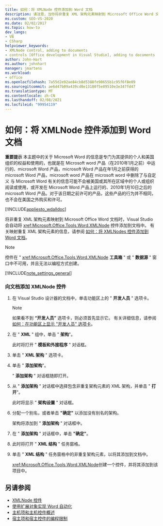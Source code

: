 ```yaml
---
title: 如何：将 XMLNode 控件添加到 Word 文档
description: 请注意，当你将非重复 XML 架构元素映射到 Microsoft Office Word 文档时，Visual Studio 会自动向你的文档添加 XMLNode 控件。
ms.custom: SEO-VS-2020
ms.date: 02/02/2017
ms.topic: how-to
dev_langs:
- VB
- CSharp
helpviewer_keywords:
- XMLNode control, adding to documents
- controls [Office development in Visual Studio], adding to documents
author: John-Hart
ms.author: johnhart
manager: jmartens
ms.workload:
- office
ms.openlocfilehash: 7a55d2e92ae84cb8d5388fe90655b1c95f6f8e09
ms.sourcegitcommit: ae6d47b09a439cd0e13180f5e89510e3e347fd47
ms.translationtype: MT
ms.contentlocale: zh-CN
ms.lasthandoff: 02/08/2021
ms.locfileid: "99954119"
---
```

# <a name="how-to-add-xmlnode-controls-to-word-documents"></a>如何：将 XMLNode 控件添加到 Word 文档
  **重要提示** 本主题中的关于 Microsoft Word 的信息是专门为其提供的个人和美国组织的权益和使用的，也就是在 Microsoft word 产品（在2010年1月之前）中运行的、microsoft Word 产品，microsoft Word 产品在年1月之前获得的 microsoft Word 产品，microsoft word 产品在 microsoft word 中删除了与自定义 与 Microsoft Word 有关的信息可能不会被美国或其所在区域中的个人或组织阅读或使用，或开发在 Microsoft Word 产品上运行的、2010年1月10日之后的 microsoft Word 产品。对于该日期之前许可的产品，这些产品的行为并不相同，也不会在美国之外购买和许可。

 [!INCLUDE[appliesto_wdalldoc](../vsto/includes/appliesto-wdalldoc-md.md)]

 将非重复 XML 架构元素映射到 Microsoft Office Word 文档时，Visual Studio 会自动将 <xref:Microsoft.Office.Tools.Word.XMLNode> 控件添加到文档中。 有关映射重复 XML 架构元素的信息，请参阅 [如何：将 XMLNodes 控件添加到 Word 文档](../vsto/how-to-add-xmlnodes-controls-to-word-documents.md)。

> [!NOTE]
> 控件在 " <xref:Microsoft.Office.Tools.Word.XMLNode> **工具箱** " 或 " **数据源** " 窗口中不可用，并且无法以编程方式创建。

 [!INCLUDE[note_settings_general](../sharepoint/includes/note-settings-general-md.md)]

### <a name="to-add-an-xmlnode-control-to-a-document"></a>向文档添加 XMLNode 控件

1. 在 Visual Studio 设计器的文档中，单击功能区上的 " **开发人员** " 选项卡。

    > [!NOTE]
    > 如果看不到 **“开发人员”** 选项卡，则必须首先显示它。 有关详细信息，请参阅 [如何：在功能区上显示 "开发人员" 选项卡](../vsto/how-to-show-the-developer-tab-on-the-ribbon.md)。

2. 在 " **XML** " 组中，单击 " **架构**"。

     此时将打开 " **模板和外接程序** " 对话框。

3. 单击 " **XML 架构** " 选项卡。

4. 单击 " **添加架构**"。

     " **添加架构** " 对话框随即打开。

5. 从 " **添加架构** " 对话框中选择包含非重复架构元素的 XML 架构，并单击 " **打开**"。

     此时将显示 " **架构设置** " 对话框。

6. 分配一个别名，或者单击 **"确定"** 以添加没有别名的架构。

     架构将添加到 " **添加架构** " 对话框中。

7. 在 " **添加架构** " 对话框中，单击 **"确定"**。

8. 此时将打开 " **XML 结构** " 任务窗格。

9. 单击 " **XML 结构** " 任务窗格中的非重复架构元素，以将其添加到文档中。

     <xref:Microsoft.Office.Tools.Word.XMLNode>创建一个控件，并将其添加到该项目中。

## <a name="see-also"></a>另请参阅
- [XMLNode 控件](../vsto/xmlnode-control.md)
- [使用扩展对象实现 Word 自动化](../vsto/automating-word-by-using-extended-objects.md)
- [主机项和主机控件概述](../vsto/host-items-and-host-controls-overview.md)
- [宿主项和宿主控件的编程限制](../vsto/programmatic-limitations-of-host-items-and-host-controls.md)
